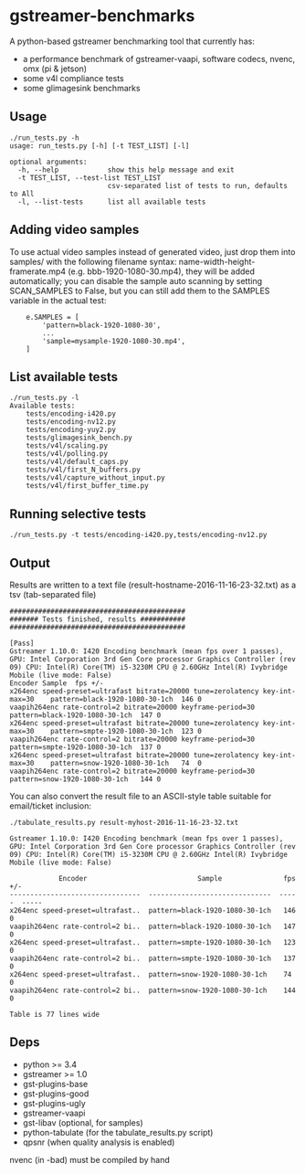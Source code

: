 # gstreamer-benchmarks

A python-based gstreamer benchmarking tool that currently has:
* a performance benchmark of gstreamer-vaapi, software codecs, nvenc, omx (pi & jetson)
* some v4l compliance tests
* some glimagesink benchmarks

## Usage

```
./run_tests.py -h
usage: run_tests.py [-h] [-t TEST_LIST] [-l]

optional arguments:
  -h, --help            show this help message and exit
  -t TEST_LIST, --test-list TEST_LIST
                        csv-separated list of tests to run, defaults to All
  -l, --list-tests      list all available tests
```

## Adding video samples

To use actual video samples instead of generated video, just drop them into samples/ with the following filename syntax: name-width-height-framerate.mp4 (e.g. bbb-1920-1080-30.mp4), they will be added automatically; you can disable the sample auto scanning by setting SCAN_SAMPLES to False, but you can still add them to the SAMPLES variable in the actual test:

```
    e.SAMPLES = [
        'pattern=black-1920-1080-30',
		...
        'sample=mysample-1920-1080-30.mp4',
    ]
```

## List available tests

```
./run_tests.py -l
Available tests:
	tests/encoding-i420.py
	tests/encoding-nv12.py
	tests/encoding-yuy2.py
	tests/glimagesink_bench.py
	tests/v4l/scaling.py
	tests/v4l/polling.py
	tests/v4l/default_caps.py
	tests/v4l/first_N_buffers.py
	tests/v4l/capture_without_input.py
	tests/v4l/first_buffer_time.py
```

## Running selective tests

```
./run_tests.py -t tests/encoding-i420.py,tests/encoding-nv12.py
```
## Output

Results are written to a text file (result-hostname-2016-11-16-23-32.txt) as a tsv (tab-separated file)

```
###########################################
####### Tests finished, results ###########
###########################################

[Pass]
Gstreamer 1.10.0: I420 Encoding benchmark (mean fps over 1 passes), GPU: Intel Corporation 3rd Gen Core processor Graphics Controller (rev 09) CPU: Intel(R) Core(TM) i5-3230M CPU @ 2.60GHz Intel(R) Ivybridge Mobile (live mode: False)
Encoder Sample  fps +/-
x264enc speed-preset=ultrafast bitrate=20000 tune=zerolatency key-int-max=30    pattern=black-1920-1080-30-1ch  146 0
vaapih264enc rate-control=2 bitrate=20000 keyframe-period=30    pattern=black-1920-1080-30-1ch  147 0
x264enc speed-preset=ultrafast bitrate=20000 tune=zerolatency key-int-max=30    pattern=smpte-1920-1080-30-1ch  123 0
vaapih264enc rate-control=2 bitrate=20000 keyframe-period=30    pattern=smpte-1920-1080-30-1ch  137 0
x264enc speed-preset=ultrafast bitrate=20000 tune=zerolatency key-int-max=30    pattern=snow-1920-1080-30-1ch   74  0
vaapih264enc rate-control=2 bitrate=20000 keyframe-period=30    pattern=snow-1920-1080-30-1ch   144 0
```

You can also convert the result file to an ASCII-style table suitable for email/ticket inclusion:

```
./tabulate_results.py result-myhost-2016-11-16-23-32.txt 

Gstreamer 1.10.0: I420 Encoding benchmark (mean fps over 1 passes), GPU: Intel Corporation 3rd Gen Core processor Graphics Controller (rev 09) CPU: Intel(R) Core(TM) i5-3230M CPU @ 2.60GHz Intel(R) Ivybridge Mobile (live mode: False)

            Encoder                           Sample               fps    +/-
--------------------------------  ------------------------------  -----  -----
x264enc speed-preset=ultrafast..  pattern=black-1920-1080-30-1ch   146     0
vaapih264enc rate-control=2 bi..  pattern=black-1920-1080-30-1ch   147     0
x264enc speed-preset=ultrafast..  pattern=smpte-1920-1080-30-1ch   123     0
vaapih264enc rate-control=2 bi..  pattern=smpte-1920-1080-30-1ch   137     0
x264enc speed-preset=ultrafast..  pattern=snow-1920-1080-30-1ch    74      0
vaapih264enc rate-control=2 bi..  pattern=snow-1920-1080-30-1ch    144     0

Table is 77 lines wide
```

## Deps

* python >= 3.4
* gstreamer >= 1.0
* gst-plugins-base
* gst-plugins-good
* gst-plugins-ugly
* gstreamer-vaapi
* gst-libav (optional, for samples)
* python-tabulate (for the tabulate_results.py script)
* qpsnr (when quality analysis is enabled)

nvenc (in -bad) must be compiled by hand
